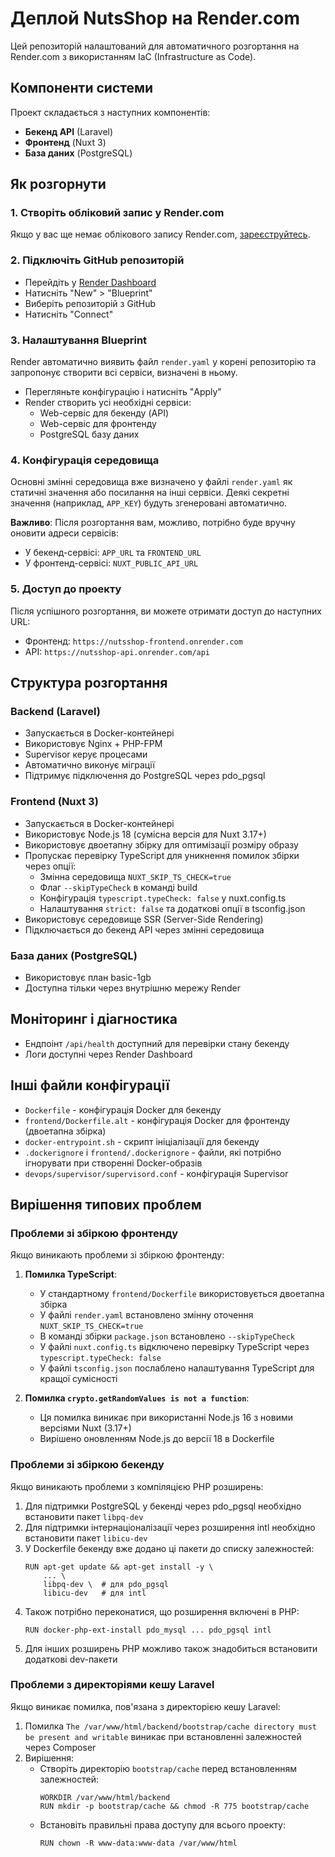 # Деплой NutsShop на Render.com

Цей репозиторій налаштований для автоматичного розгортання на Render.com з використанням IaC (Infrastructure as Code).

## Компоненти системи

Проект складається з наступних компонентів:
- **Бекенд API** (Laravel)
- **Фронтенд** (Nuxt 3)
- **База даних** (PostgreSQL)

## Як розгорнути

### 1. Створіть обліковий запис у Render.com

Якщо у вас ще немає облікового запису Render.com, [зареєструйтесь](https://dashboard.render.com/register).

### 2. Підключіть GitHub репозиторій

- Перейдіть у [Render Dashboard](https://dashboard.render.com/)
- Натисніть "New" > "Blueprint"
- Виберіть репозиторій з GitHub
- Натисніть "Connect"

### 3. Налаштування Blueprint

Render автоматично виявить файл `render.yaml` у корені репозиторію та запропонує створити всі сервіси, визначені в ньому.

- Перегляньте конфігурацію і натисніть "Apply"
- Render створить усі необхідні сервіси:
  - Web-сервіс для бекенду (API)
  - Web-сервіс для фронтенду
  - PostgreSQL базу даних

### 4. Конфігурація середовища

Основні змінні середовища вже визначено у файлі `render.yaml` як статичні значення або посилання на інші сервіси. Деякі секретні значення (наприклад, `APP_KEY`) будуть згенеровані автоматично.

**Важливо**: Після розгортання вам, можливо, потрібно буде вручну оновити адреси сервісів:
- У бекенд-сервісі: `APP_URL` та `FRONTEND_URL`
- У фронтенд-сервісі: `NUXT_PUBLIC_API_URL`

### 5. Доступ до проекту

Після успішного розгортання, ви можете отримати доступ до наступних URL:

- Фронтенд: `https://nutsshop-frontend.onrender.com`
- API: `https://nutsshop-api.onrender.com/api`

## Структура розгортання

### Backend (Laravel)

- Запускається в Docker-контейнері
- Використовує Nginx + PHP-FPM
- Supervisor керує процесами
- Автоматично виконує міграції
- Підтримує підключення до PostgreSQL через pdo_pgsql

### Frontend (Nuxt 3)

- Запускається в Docker-контейнері
- Використовує Node.js 18 (сумісна версія для Nuxt 3.17+)
- Використовує двоетапну збірку для оптимізації розміру образу
- Пропускає перевірку TypeScript для уникнення помилок збірки через опції:
  - Змінна середовища `NUXT_SKIP_TS_CHECK=true`
  - Флаг `--skipTypeCheck` в команді build
  - Конфігурація `typescript.typeCheck: false` у nuxt.config.ts
  - Налаштування `strict: false` та додаткові опції в tsconfig.json
- Використовує середовище SSR (Server-Side Rendering)
- Підключається до бекенд API через змінні середовища

### База даних (PostgreSQL)

- Використовує план basic-1gb
- Доступна тільки через внутрішню мережу Render

## Моніторинг і діагностика

- Ендпоінт `/api/health` доступний для перевірки стану бекенду
- Логи доступні через Render Dashboard

## Інші файли конфігурації

- `Dockerfile` - конфігурація Docker для бекенду
- `frontend/Dockerfile.alt` - конфігурація Docker для фронтенду (двоетапна збірка)
- `docker-entrypoint.sh` - скрипт ініціалізації для бекенду
- `.dockerignore` і `frontend/.dockerignore` - файли, які потрібно ігнорувати при створенні Docker-образів
- `devops/supervisor/supervisord.conf` - конфігурація Supervisor

## Вирішення типових проблем

### Проблеми зі збіркою фронтенду

Якщо виникають проблеми зі збіркою фронтенду:

1. **Помилка TypeScript**: 
   - У стандартному `frontend/Dockerfile` використовується двоетапна збірка
   - У файлі `render.yaml` встановлено змінну оточення `NUXT_SKIP_TS_CHECK=true`
   - В команді збірки `package.json` встановлено `--skipTypeCheck`
   - У файлі `nuxt.config.ts` відключено перевірку TypeScript через `typescript.typeCheck: false`
   - У файлі `tsconfig.json` послаблено налаштування TypeScript для кращої сумісності

2. **Помилка `crypto.getRandomValues is not a function`**:
   - Ця помилка виникає при використанні Node.js 16 з новими версіями Nuxt (3.17+)
   - Вирішено оновленням Node.js до версії 18 в Dockerfile

### Проблеми зі збіркою бекенду

Якщо виникають проблеми з компіляцією PHP розширень:

1. Для підтримки PostgreSQL у бекенді через pdo_pgsql необхідно встановити пакет `libpq-dev`
2. Для підтримки інтернаціоналізації через розширення intl необхідно встановити пакет `libicu-dev`
3. У Dockerfile бекенду вже додано ці пакети до списку залежностей:
   ```
   RUN apt-get update && apt-get install -y \
       ... \
       libpq-dev \  # для pdo_pgsql
       libicu-dev   # для intl
   ```
4. Також потрібно переконатися, що розширення включені в PHP:
   ```
   RUN docker-php-ext-install pdo_mysql ... pdo_pgsql intl
   ```
5. Для інших розширень PHP можливо також знадобиться встановити додаткові dev-пакети

### Проблеми з директоріями кешу Laravel

Якщо виникає помилка, пов'язана з директорією кешу Laravel:

1. Помилка `The /var/www/html/backend/bootstrap/cache directory must be present and writable` виникає при встановленні залежностей через Composer
2. Вирішення:
   - Створіть директорію `bootstrap/cache` перед встановленням залежностей:
     ```
     WORKDIR /var/www/html/backend
     RUN mkdir -p bootstrap/cache && chmod -R 775 bootstrap/cache
     ```
   - Встановіть правильні права доступу для всього проекту:
     ```
     RUN chown -R www-data:www-data /var/www/html
     ``` 